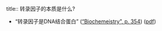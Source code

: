 title:: 转录因子的本质是什么?

- “转录因子是DNA结合蛋白” ([“Biochemeistry”, p. 354](zotero://select/library/items/5LP9YZZU)) ([pdf](zotero://open-pdf/library/items/2MLGCVRM?page=354&annotation=Z95RT5MQ))